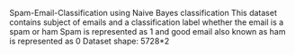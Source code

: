 Spam-Email-Classification using Naive Bayes classification
This dataset contains subject of emails and a classification label whether the email is a spam or ham
Spam is represented as 1 and good email also known as ham is represented as 0
Dataset shape: 5728*2
